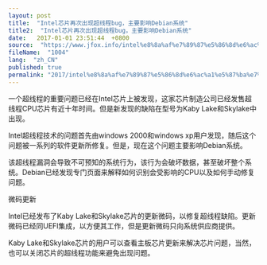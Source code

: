 ```yaml
---
layout: post
title:  "Intel芯片再次出现超线程bug，主要影响Debian系统"
title2:  "Intel芯片再次出现超线程bug，主要影响Debian系统"
date:   2017-01-01 23:51:44  +0800
source:  "https://www.jfox.info/intel%e8%8a%af%e7%89%87%e5%86%8d%e6%ac%a1%e5%87%ba%e7%8e%b0%e8%b6%85%e7%ba%bf%e7%a8%8bbug-%e4%b8%bb%e8%a6%81%e5%bd%b1%e5%93%8ddebian%e7%b3%bb%e7%bb%9f.html"
fileName:  "1004"
lang:  "zh_CN"
published: true
permalink: "2017/intel%e8%8a%af%e7%89%87%e5%86%8d%e6%ac%a1%e5%87%ba%e7%8e%b0%e8%b6%85%e7%ba%bf%e7%a8%8bbug-%e4%b8%bb%e8%a6%81%e5%bd%b1%e5%93%8ddebian%e7%b3%bb%e7%bb%9f.html"
---
```


一个超线程的重要问题已经在Intel芯片上被发现，这家芯片制造公司已经发售超线程CPU芯片有近十年时间。但是新发现的缺陷在型号为Kaby Lake和Skylake中出现。

Intel超线程技术的问题首先由windows 2000和windows xp用户发现，随后这个问题被一系列的软件更新所修复。但是，现在这个问题主要影响Debian系统。

该超线程漏洞会导致不可预知的系统行为，该行为会破坏数据，甚至破坏整个系统。Debian已经发现专门页面来解释如何识别会受影响的CPU以及如何手动修复问题。

微码更新

Intel已经发布了Kaby Lake和Skylake芯片的更新微码，以修复超线程缺陷。更新微码已经同UEFI集成，以方便其工作，但是更新微码只向系统供应商提供。

Kaby Lake和Skylake芯片的用户可以查看主板芯片更新来解决芯片问题，当然，也可以关闭芯片的超线程功能来避免出现问题。
